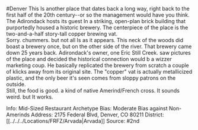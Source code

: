 #Denver 
This Is another place that dates back a long way, right back to the first half of the 20th century--or so the management would have you think. The Adirondack hosts its guest In a striking, open-plan brick building that purportedly housed a historic brewery. The centerpiece of the place is the two-and-a-half story-tall copper brewing vat.  
Sorry. chummers. but not all Is as it appears. This neck of the woods did boast a brewery once, but on the other side of the river. That brewery came down 25 years back. Adirondack's owner, one Eric Still Creek. saw pictures of the place and decided the historical connection would b a wizzer marketing coup. He basically replicated the brewery from scratch a couple of klicks away from its original site. The "copper" vat is actually metallicized plastic, and the only beer it's seen comes from sloppy patrons on the outside.  
Still, the food is good. a kind of native Amerind/French cross. It sounds weird. but It works.

Info: Mid-Sized Restaurant Archetype
Bias: Moderate Bias against Non-Amerinds
Address: 2175 Federal Blvd, Denver, CO 80211
District: [[../../../Locations/FRFZ/Arvada|Arvada]]
Source: #2nd